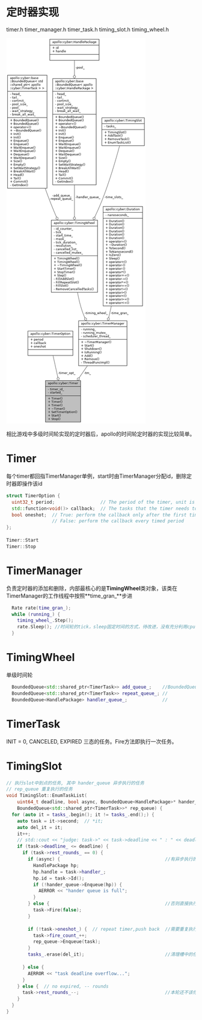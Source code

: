 # 定时器实现 #

timer.h  timer_manager.h  timer_task.h  timing_slot.h  timing_wheel.h

![image-20221204235557911](.assets/image-20221204235557911.png)

相比游戏中多级时间轮实现的定时器后，apollo的时间轮定时器的实现比较简单。

# Timer #

每个timer都回指TimerManager单例，start时由TimerManager分配id，删除定时器即操作该id

```cpp
struct TimerOption {
  uint32_t period;                 // The period of the timer, unit is ms
  std::function<void()> callback;  // The tasks that the timer needs to perform
  bool oneshot;  // True: perform the callback only after the first timing cycle 指定是不是一次性的定时器任务
                 // False: perform the callback every timed period
};

Timer::Start
Timer::Stop
```

# TimerManager #

负责定时器的添加和删除，内部最核心的是**TimingWheel**类对象，该类在TimerManager的工作线程中按照**time_gran_**步进

```cpp
  Rate rate(time_gran_);
  while (running_) {
    timing_wheel_.Step();
    rate.Sleep(); //时间轮的tick，sleep固定时间的方式，待改进，没有充分利用cpu
  }
```

# TimingWheel #

单级时间轮

```cpp
  BoundedQueue<std::shared_ptr<TimerTask>> add_queue_;    //BoundedQueue 无🔒有界队列
  BoundedQueue<std::shared_ptr<TimerTask>> repeat_queue_; //
  BoundedQueue<HandlePackage> handler_queue_;             //
```

# TimerTask #

INIT = 0, CANCELED, EXPIRED 三态的任务。Fire方法即执行一次任务。

# TimingSlot #



```cpp
// 执行slot中到点的任务, 其中 hander_queue 异步执行的任务
// rep_queue 重复执行的任务
void TimingSlot::EnumTaskList(
    uint64_t deadline, bool async, BoundedQueue<HandlePackage>* hander_queue,
    BoundedQueue<std::shared_ptr<TimerTask>>* rep_queue) {
  for (auto it = tasks_.begin(); it != tasks_.end();) {
    auto task = it->second;  // *it;
    auto del_it = it;
    it++;
    // std::cout << "judge: task->" << task->deadline << " : " << deadline;
    if (task->deadline_ <= deadline) {
      if (task->rest_rounds_ == 0) {
        if (async) {                                       //有异步执行的需要的话就放入异步队列
          HandlePackage hp;
          hp.handle = task->handler_;
          hp.id = task->Id();
          if (!hander_queue->Enqueue(hp)) {
            AERROR << "hander queue is full";
          }
        } else {                                           //否则直接执行 
          task->Fire(false);
        }

        if (!task->oneshot_) {  // repeat timer,push back  //需要重复执行的再次添加，同时记录改任务的x周目
          task->fire_count_++;
          rep_queue->Enqueue(task);
        }
        tasks_.erase(del_it);                              //清理槽中的任务

      } else {
        AERROR << "task deadline overflow...";
      }
    } else {  // no expired, -- rounds
      task->rest_rounds_--;                                //本轮还不该你执行，钉子户继续呆着
    }
  }
}
```

